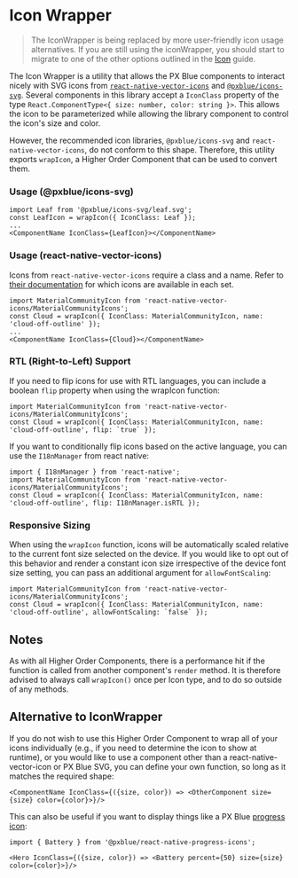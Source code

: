 # Icon Wrapper

> The IconWrapper is being replaced by more user-friendly icon usage alternatives. If you are still using the iconWrapper, you should start to migrate to one of the other options outlined in the [Icon](./Icons.md) guide.

The Icon Wrapper is a utility that allows the PX Blue components to interact nicely with SVG icons from [`react-native-vector-icons`](https://www.npmjs.com/package/react-native-vector-icons) and [`@pxblue/icons-svg`](https://www.npmjs.com/package/@pxblue/icons-svg). Several components in this library accept a `IconClass` property of the type `React.ComponentType<{ size: number, color: string }>`. This allows the icon to be parameterized while allowing the library component to control the icon's size and color.

However, the recommended icon libraries, `@pxblue/icons-svg` and `react-native-vector-icons`, do not conform to this shape. Therefore, this utility exports `wrapIcon`, a Higher Order Component that can be used to convert them.

### Usage (@pxblue/icons-svg)

```tsx
import Leaf from '@pxblue/icons-svg/leaf.svg';
const LeafIcon = wrapIcon({ IconClass: Leaf });
...
<ComponentName IconClass={LeafIcon}></ComponentName>
```

### Usage (react-native-vector-icons)

Icons from `react-native-vector-icons` require a class and a name. Refer to [their documentation](https://github.com/oblador/react-native-vector-icons) for which icons are available in each set.

```tsx
import MaterialCommunityIcon from 'react-native-vector-icons/MaterialCommunityIcons';
const Cloud = wrapIcon({ IconClass: MaterialCommunityIcon, name: 'cloud-off-outline' });
...
<ComponentName IconClass={Cloud}></ComponentName>
```

### RTL (Right-to-Left) Support

If you need to flip icons for use with RTL languages, you can include a boolean `flip` property when using the wrapIcon function:

```tsx
import MaterialCommunityIcon from 'react-native-vector-icons/MaterialCommunityIcons';
const Cloud = wrapIcon({ IconClass: MaterialCommunityIcon, name: 'cloud-off-outline', flip: `true` });
```

If you want to conditionally flip icons based on the active language, you can use the `I18nManager` from react native:

```tsx
import { I18nManager } from 'react-native';
import MaterialCommunityIcon from 'react-native-vector-icons/MaterialCommunityIcons';
const Cloud = wrapIcon({ IconClass: MaterialCommunityIcon, name: 'cloud-off-outline', flip: I18nManager.isRTL });
```

### Responsive Sizing

When using the `wrapIcon` function, icons will be automatically scaled relative to the current font size selected on the device. If you would like to opt out of this behavior and render a constant icon size irrespective of the device font size setting, you can pass an additional argument for `allowFontScaling`:

```tsx
import MaterialCommunityIcon from 'react-native-vector-icons/MaterialCommunityIcons';
const Cloud = wrapIcon({ IconClass: MaterialCommunityIcon, name: 'cloud-off-outline', allowFontScaling: `false` });
```

## Notes

As with all Higher Order Components, there is a performance hit if the function is called from another component's `render` method. It is therefore advised to always call `wrapIcon()` once per Icon type, and to do so outside of any methods.

## Alternative to IconWrapper

If you do not wish to use this Higher Order Component to wrap all of your icons individually (e.g., if you need to determine the icon to show at runtime), or you would like to use a component other than a react-native-vector-icon or PX Blue SVG, you can define your own function, so long as it matches the required shape:

```tsx
<ComponentName IconClass={({size, color}) => <OtherComponent size={size} color={color}>}/>
```

This can also be useful if you want to display things like a PX Blue [progress icon](https://www.npmjs.com/package/@pxblue/react-native-progress-icons):

```tsx
import { Battery } from '@pxblue/react-native-progress-icons';

<Hero IconClass={({size, color}) => <Battery percent={50} size={size} color={color}>}/>
```
